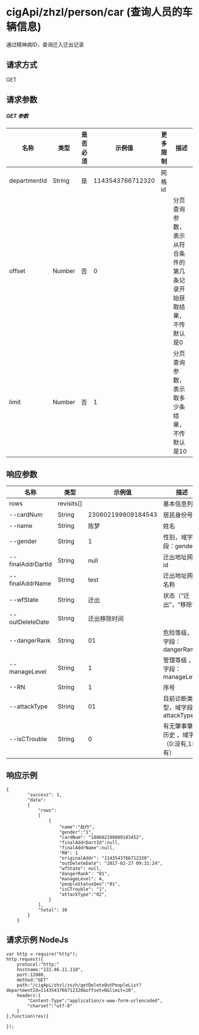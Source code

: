 # cigApi/zhzl/person/car (查询人员的车辆信息)

通过精神病ID，查询迁入迁出记录


## 请求方式

GET

## 请求参数

##### GET 参数

名称|类型|是否必须|示例值|更多限制|描述
--|--|--|--|--|--
departmentId|String|是|1143543766712320|网格id
offset|Number|否|0||分页查询参数，表示从符合条件的第几条记录开始获取结果，不传默认是0
limit|Number|否|1||分页查询参数，表示取多少条结果，不传默认是10
## 响应参数

名称|类型|示例值|描述
--|--|--|--
rows|revisits[]||基本信息列表
--cardNum|String|230602199809184543|居民身份号码
--name|String|陈梦|姓名
--gender|String|1|性别，域字段：gender
--finalAddrDartId|String|null|迁出地址网格id
--finalAddrName|String|test|迁出地址网格名称
--wfState|String|迁出|状态（“迁出”，“移除”）
--outDeleteDate|String|迁出移除时间
--dangerRank|String|01|危险等级，域字段：dangerRank
--manageLevel|String|1|管理等级 ，域字段：manageLevel
--RN|String|1|序号
--attackType|String|01|目前诊断类型，域字段attackType
--isCTrouble|String|0|有无肇事肇祸历史 ，域字段（0:没有,1:有）



## 响应示例
```
{
        "success": 1,
        "data":
        {
            "rows":
            [
                {
                    "name":"赵丹",
                    "gender":"1",
                    "cardNum": "180602199809183452",
                    "finalAddrDartId":null,
                    "finalAddrName":null,
                    "RN": 1
                    "originalAddr": "1143543766712320",
                    "outDeleteDate": "2017-02-27 09:31:24",
                    "wfState": null,
                    "dangerRank": "01",
                    "manageLevel": 4, 
                    "peopleStatusQeo":"01",
                    "isCTrouble": "1", 
                    "attackType":"02",  
                }
            ],
            "total": 30
        }
    }
```

## 请求示例 NodeJs
```
var http = require("http");
http.request({
    protocol:"http:"
    hostname:"222.46.11.118",
    port:12080,
    method:"GET"
    path:"/cigApi/zhzl/zszh/getDeleteOutPeopleList?departmentId=1143543766712320&offset=0&limit=10",
    headers:{
        "Content-Type":"application/x-www-form-urlencoded",
        "charset":"utf-8"
    }
},function(res){

});
```